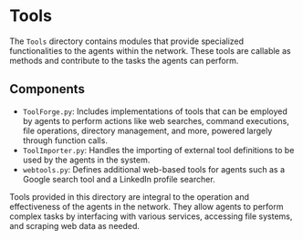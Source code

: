 # Tools

The `Tools` directory contains modules that provide specialized functionalities to the agents within the network. These tools are callable as methods and contribute to the tasks the agents can perform.

## Components

- `ToolForge.py`: Includes implementations of tools that can be employed by agents to perform actions like web searches, command executions, file operations, directory management, and more, powered largely through function calls.
- `ToolImporter.py`: Handles the importing of external tool definitions to be used by the agents in the system.
- `webtools.py`: Defines additional web-based tools for agents such as a Google search tool and a LinkedIn profile searcher.

Tools provided in this directory are integral to the operation and effectiveness of the agents in the network. They allow agents to perform complex tasks by interfacing with various services, accessing file systems, and scraping web data as needed.
